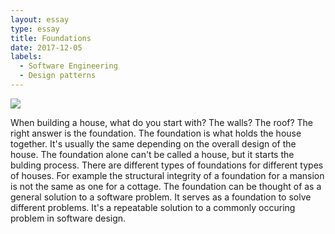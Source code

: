 ```yaml
---
layout: essay
type: essay
title: Foundations
date: 2017-12-05
labels:
  - Software Engineering
  - Design patterns
---
```


<img class="ui small right floated rounded image" src="https://cubettech.com/wp-content/uploads/2015/10/meteor-icon2.svg">

When building a house, what do you start with? The walls? The roof? The right answer is the foundation. The foundation is what holds the house together. It's usually the same depending on the overall design of the house. The foundation alone can't be called a house, but it starts the bulding process. There are different types of foundations for different types of houses. For example the structural integrity of a foundation for a mansion is not the same as one for a cottage. The foundation can be thought of as a general solution to a software problem. It serves as a foundation to solve different problems. It's a repeatable solution to a commonly occuring problem in software design. 
